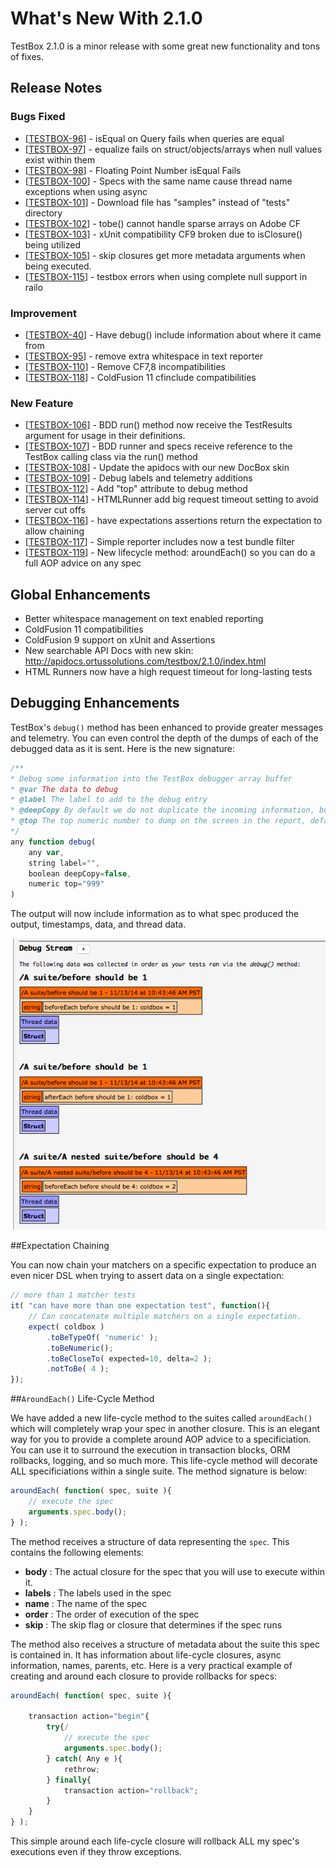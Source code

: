 # What's New With 2.1.0

TestBox 2.1.0 is a minor release with some great new functionality and tons of fixes.

## Release Notes
<h3>Bugs Fixed
</h3>
<ul>
<li>[<a href="https://ortussolutions.atlassian.net/browse/TESTBOX-96" rel="nofollow">TESTBOX-96</a>] - isEqual on Query fails when queries are equal</li>
<li>[<a href="https://ortussolutions.atlassian.net/browse/TESTBOX-97" rel="nofollow">TESTBOX-97</a>] - equalize fails on struct/objects/arrays when null values exist within them</li>
<li>[<a href="https://ortussolutions.atlassian.net/browse/TESTBOX-98" rel="nofollow">TESTBOX-98</a>] - Floating Point Number isEqual Fails</li>
<li>[<a href="https://ortussolutions.atlassian.net/browse/TESTBOX-100" rel="nofollow">TESTBOX-100</a>] - Specs with the same name cause thread name exceptions when using async</li>
<li>[<a href="https://ortussolutions.atlassian.net/browse/TESTBOX-101" rel="nofollow">TESTBOX-101</a>] - Download file has &#34;samples&#34; instead of &#34;tests&#34; directory</li>
<li>[<a href="https://ortussolutions.atlassian.net/browse/TESTBOX-102" rel="nofollow">TESTBOX-102</a>] - tobe() cannot handle sparse arrays on Adobe CF</li>
<li>[<a href="https://ortussolutions.atlassian.net/browse/TESTBOX-103" rel="nofollow">TESTBOX-103</a>] - xUnit compatibility CF9 broken due to isClosure() being utilized</li>
<li>[<a href="https://ortussolutions.atlassian.net/browse/TESTBOX-105" rel="nofollow">TESTBOX-105</a>] - skip closures get more metadata arguments when being executed.</li>
<li>[<a href="https://ortussolutions.atlassian.net/browse/TESTBOX-115" rel="nofollow">TESTBOX-115</a>] - testbox errors when using complete null support in railo</li>
</ul>
<h3> Improvement
</h3>
<ul>
<li>[<a href="https://ortussolutions.atlassian.net/browse/TESTBOX-40" rel="nofollow">TESTBOX-40</a>] - Have debug() include information about where it came from</li>
<li>[<a href="https://ortussolutions.atlassian.net/browse/TESTBOX-95" rel="nofollow">TESTBOX-95</a>] - remove extra whitespace in text reporter</li>
<li>[<a href="https://ortussolutions.atlassian.net/browse/TESTBOX-110" rel="nofollow">TESTBOX-110</a>] - Remove CF7,8 incompatibilities</li>
<li>[<a href="https://ortussolutions.atlassian.net/browse/TESTBOX-118" rel="nofollow">TESTBOX-118</a>] - ColdFusion 11 cfinclude compatibilities</li>
</ul>
<h3> New Feature
</h3>
<ul>
<li>[<a href="https://ortussolutions.atlassian.net/browse/TESTBOX-106" rel="nofollow">TESTBOX-106</a>] - BDD run() method now receive the TestResults argument for usage in their definitions.</li>
<li>[<a href="https://ortussolutions.atlassian.net/browse/TESTBOX-107" rel="nofollow">TESTBOX-107</a>] - BDD runner and specs receive reference to the TestBox calling class via the run() method</li>
<li>[<a href="https://ortussolutions.atlassian.net/browse/TESTBOX-108" rel="nofollow">TESTBOX-108</a>] - Update the apidocs with our new DocBox skin</li>
<li>[<a href="https://ortussolutions.atlassian.net/browse/TESTBOX-109" rel="nofollow">TESTBOX-109</a>] - Debug labels and telemetry additions</li>
<li>[<a href="https://ortussolutions.atlassian.net/browse/TESTBOX-112" rel="nofollow">TESTBOX-112</a>] - Add &#34;top&#34; attribute to debug method</li>
<li>[<a href="https://ortussolutions.atlassian.net/browse/TESTBOX-114" rel="nofollow">TESTBOX-114</a>] - HTMLRunner add big request timeout setting to avoid server cut offs </li>
<li>[<a href="https://ortussolutions.atlassian.net/browse/TESTBOX-116" rel="nofollow">TESTBOX-116</a>] - have expectations assertions return the expectation to allow chaining</li>
<li>[<a href="https://ortussolutions.atlassian.net/browse/TESTBOX-117" rel="nofollow">TESTBOX-117</a>] - Simple reporter includes now a test bundle filter</li>
<li>[<a href="https://ortussolutions.atlassian.net/browse/TESTBOX-119" rel="nofollow">TESTBOX-119</a>] - New lifecycle method: aroundEach() so you can do a full AOP advice on any spec</li>
</ul>

## Global Enhancements
* Better whitespace management on text enabled reporting
* ColdFusion 11 compatibilities
* ColdFusion 9 support on xUnit and Assertions
* New searchable API Docs with new skin: http://apidocs.ortussolutions.com/testbox/2.1.0/index.html
* HTML Runners now have a high request timeout for long-lasting tests

## Debugging Enhancements
TestBox's `debug()` method has been enhanced to provide greater messages and telemetry. You can even control the depth of the dumps of each of the debugged data as it is sent. Here is the new signature:

```js
/**
* Debug some information into the TestBox debugger array buffer
* @var The data to debug
* @label The label to add to the debug entry
* @deepCopy By default we do not duplicate the incoming information, but you can :)
* @top The top numeric number to dump on the screen in the report, defaults to 999
*/
any function debug(
	any var,
	string label="",
	boolean deepCopy=false,
	numeric top="999"
)
```

The output will now include information as to what spec produced the output, timestamps, data, and thread data.

![Debug Panel](../images/debug.png)

##Expectation Chaining

You can now chain your matchers on a specific expectation to produce an even nicer DSL when trying to assert data on a single expectation:

```js
// more than 1 matcher tests
it( "can have more than one expectation test", function(){
	// Can concatenate multiple matchers on a single expectation.
	expect( coldbox )
		.toBeTypeOf( 'numeric' );
		.toBeNumeric();
		.toBeCloseTo( expected=10, delta=2 );
		.notToBe( 4 );
});
```

##`AroundEach()` Life-Cycle Method

We have added a new life-cycle method to the suites called `aroundEach()` which will completely wrap your spec in another closure. This is an elegant way for you to provide a complete around AOP advice to a specificiation. You can use it to surround the execution in transaction blocks, ORM rollbacks, logging, and so much more. This life-cycle method will decorate ALL specificiations within a single suite. The method signature is below:

```js
aroundEach( function( spec, suite ){
	// execute the spec
	arguments.spec.body();
} );
```

The method receives a structure of data representing the `spec`. This contains the following elements:

* **body** : The actual closure for the spec that you will use to execute within it.
* **labels** : The labels used in the spec
* **name** : The name of the spec
* **order** : The order of execution of the spec
* **skip** : The skip flag or closure that determines if the spec runs

The method also receives a structure of metadata about the suite this spec is contained in. It has information about life-cycle closures, async information, names, parents, etc. Here is a very practical example of creating and around each closure to provide rollbacks for specs:

```js
aroundEach( function( spec, suite ){

	transaction action="begin"{
		try{/
			// execute the spec
			arguments.spec.body();
		} catch( Any e ){
			rethrow;
		} finally{
			transaction action="rollback";
		}
	}
} );
```

This simple around each life-cycle closure will rollback ALL my spec's executions even if they throw exceptions.
